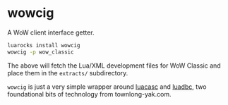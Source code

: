 # wowcig
A WoW client interface getter.

```sh
luarocks install wowcig
wowcig -p wow_classic
```

The above will fetch the Lua/XML development files for WoW Classic and place them in the `extracts/` subdirectory.

`wowcig` is just a very simple wrapper around [luacasc] and [luadbc], two foundational bits of technology from townlong-yak.com.

[luacasc]: https://www.townlong-yak.com/casc/
[luadbc]: https://www.townlong-yak.com/casc/dbc/
